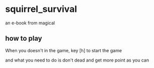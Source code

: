 # squirrel_survival
an e-book from magical

## how to play
When you doesn't in the game, key [h] to start the game

and what you need to do is don't dead and get more point as you can
